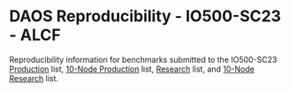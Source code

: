 # DAOS Reproducibility - IO500-SC23 - ALCF

Reproducibility information for benchmarks submitted to the IO500-SC23
[Production](https://io500.org/list/sc23/production) list,
[10-Node Production](https://io500.org/list/sc23/ten-production) list,
[Research](https://io500.org/list/sc23/io500) list, and
[10-Node Research](https://io500.org/list/sc23/ten) list.
